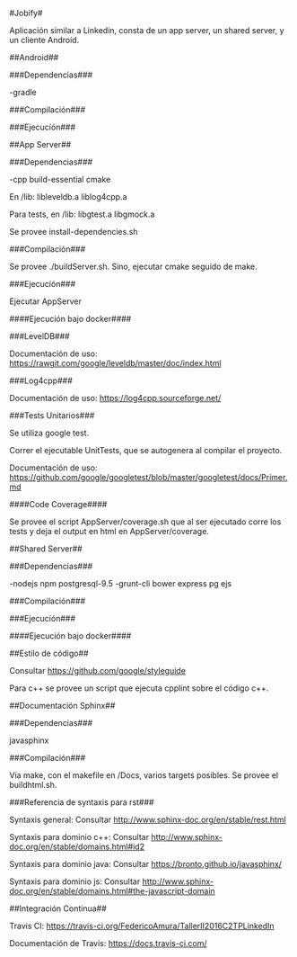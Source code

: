 #Jobify#

Aplicación similar a Linkedin, consta de un app server, un shared server, y un cliente Android.

##Android##

###Dependencias###

-gradle

###Compilación###

###Ejecucíón###

##App Server##

###Dependencias###

-cpp build-essential cmake

En /lib: libleveldb.a liblog4cpp.a

Para tests, en /lib: libgtest.a libgmock.a

Se provee install-dependencies.sh

###Compilación###

Se provee ./buildServer.sh.
Sino, ejecutar cmake seguido de make. 

###Ejecucíón###

Ejecutar AppServer

####Ejecución bajo docker####

###LevelDB###

Documentación de uso: https://rawgit.com/google/leveldb/master/doc/index.html

###Log4cpp###

Documentación de uso: https://log4cpp.sourceforge.net/

###Tests Unitarios###

Se utiliza google test.

Correr el ejecutable UnitTests, que se autogenera al compilar el proyecto.

Documentación de uso: https://github.com/google/googletest/blob/master/googletest/docs/Primer.md

####Code Coverage####

Se provee el script AppServer/coverage.sh que al ser ejecutado corre los tests y deja el output en html en AppServer/coverage. 

##Shared Server##

###Dependencias###

-nodejs npm postgresql-9.5
-grunt-cli bower express pg ejs

###Compilación###

###Ejecucíón###

####Ejecución bajo docker####

##Estilo de código##

Consultar https://github.com/google/styleguide

Para c++ se provee un script que ejecuta cpplint sobre el código c++.

##Documentación Sphinx##

###Dependencias###

javasphinx

###Compilación###

Via make, con el makefile en /Docs, varios targets posibles.
Se provee el buildhtml.sh.

###Referencia de syntaxis para rst###

Syntaxis general: Consultar http://www.sphinx-doc.org/en/stable/rest.html 

Syntaxis para dominio c++: Consultar http://www.sphinx-doc.org/en/stable/domains.html#id2

Syntaxis para dominio java: Consultar https://bronto.github.io/javasphinx/

Syntaxis para dominio js: Consultar http://www.sphinx-doc.org/en/stable/domains.html#the-javascript-domain

##Integración Continua##

Travis CI: https://travis-ci.org/FedericoAmura/TallerII2016C2TPLinkedIn

Documentación de Travis: https://docs.travis-ci.com/
